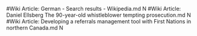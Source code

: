 #Wiki
Article: German - Search results - Wikipedia.md N
#Wiki
Article: Daniel Ellsberg The 90-year-old whistleblower tempting prosecution.md N
#Wiki
Article: Developing a referrals management tool with First Nations in northern Canada.md N
